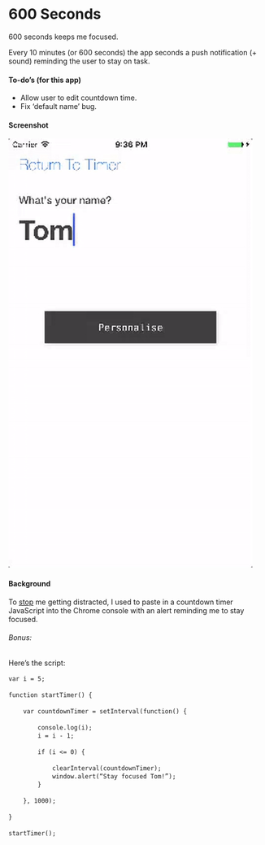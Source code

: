 # 600 Seconds

600 seconds keeps me focused. 

Every 10 minutes (or 600 seconds) the app seconds a push notification (+ sound) reminding the user to stay on task.


#### To-do’s (for this app)

- Allow user to edit countdown time.
- Fix ‘default name’ bug.

#### Screenshot

![](https://github.com/tomeehan/600seconds/blob/master/Screenshot.gif?raw=true)

#### Background

To <a href=“/test”>stop</a> me getting distracted, I used to paste in a countdown timer JavaScript into the Chrome console with an alert reminding me to stay focused.

###### Bonus: 
Here’s the script: 

	var i = 5;
	
	function startTimer() {
	
		var countdownTimer = setInterval(function() {
	
			console.log(i);
			i = i - 1;
	
			if (i <= 0) {
	            
				clearInterval(countdownTimer);
				window.alert(“Stay focused Tom!”);
			}

		}, 1000);
	
	}
	
	startTimer(); 